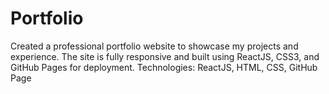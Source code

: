 # Portfolio
Created a professional portfolio website to showcase my projects and experience. The site is fully responsive and built using ReactJS, CSS3, and GitHub Pages for deployment. Technologies: ReactJS, HTML, CSS, GitHub Page
